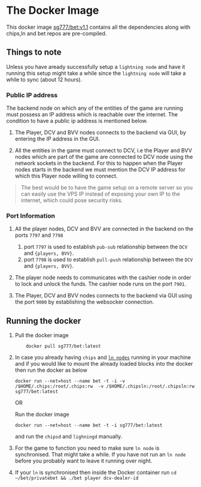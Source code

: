 # The Docker Image

This docker image [sg777/bet:v1.1](https://hub.docker.com/repository/docker/sg777/bet) contains all the dependencies along with chips,ln and bet repos are pre-compiled.

## Things to note

Unless you have aready successfully setup a `lightning node` and have it running this setup might take a while since the `lightning node` will take a while to sync (about 12 hours).

### Public IP address

The backend node on which any of the entities of the game are running must possess an IP address which is reachable over the internet. The condition to have a public ip address is mentioned below.

1. The Player, DCV and BVV nodes connects to the backend via GUI, by entering the IP address in the GUI. 

2. All the entities in the game must connect to DCV, i.e the Player and BVV nodes which are part of the game are connected to DCV node using the network sockets in the backend. For this to happen when the Player nodes starts in the backend we must mention the DCV IP address for which this Player node willing to connect.

> The best would be to have the game setup on a remote server so you can easily use the VPS IP instead of exposing your own IP to the internet, which could pose security risks.

### Port Information

1. All the player nodes, DCV and BVV are connected in the backend on the ports `7797` and `7798`

    1. port `7797` is used to establish `pub-sub` relationship between the `DCV` and `{players, BVV}`.
    2. port `7798` is used to establish `pull-push` relationship between the `DCV` and `{players, BVV}`.
    
2. The player node needs to communicates with the cashier node in order to lock and unlock the funds. The cashier node runs on the port `7901`.

3. The Player, DCV and BVV nodes connects to the backend via GUI using the port `9000` by establishing the websocker connection.

## Running the docker

1. Pull the docker image

    ```
        docker pull sg777/bet:latest
    ```

2. In case you already having `chips` and [`ln nodes`](https://github.com/jl777/lightning) running in your machine and if you would like to mount the already loaded blocks into the docker then run the docker as below

    ``` 
    docker run --net=host --name bet -t -i -v /$HOME/.chips:/root/.chips:rw  -v /$HOME/.chipsln:/root/.chipsln:rw  sg777/bet:latest
    ```
    OR

    Run the docker image
    ```
    docker run --net=host --name bet -t -i sg777/bet:latest        
    ```
    and run the `chipsd` and `lighningd` manually.

3. For the game to function you need to make sure `ln node` is synchronised. That might take a while. If you have not run an `ln node` before you probably want to leave it running over night.

4. If your `ln` is synchronised then inside the Docker container run `cd ~/bet/privatebet && ./bet player dcv-dealer-id`


